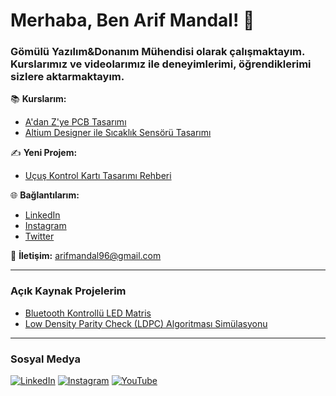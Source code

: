# Merhaba, Ben Arif Mandal! 👋

### Gömülü Yazılım&Donanım Mühendisi olarak çalışmaktayım. Kurslarımız ve videolarımız ile deneyimlerimi, öğrendiklerimi sizlere aktarmaktayım. 
📚 **Kurslarım:** 
- [A'dan Z'ye PCB Tasarımı](https://xbowtie.com/pcb-design)
- [Altium Designer ile Sıcaklık Sensörü Tasarımı](https://xbowtie.com/temperature-sensor-design)

✍️ **Yeni Projem:**
- [Uçuş Kontrol Kartı Tasarımı Rehberi](https://xbowtie.com/flight-controller-guide)

🌐 **Bağlantılarım:**
- [LinkedIn](https://www.linkedin.com/in/arifmandal)
- [Instagram](https://www.instagram.com/arifmandal)
- [Twitter](https://twitter.com/arifmandal)

📧 **İletişim:** arifmandal96@gmail.com

---

### Açık Kaynak Projelerim
- [Bluetooth Kontrollü LED Matris](https://github.com/arifmandal/bluetooth-led-matrix)
- [Low Density Parity Check (LDPC) Algoritması Simülasyonu](https://github.com/arifmandal/ldpc-simulation)

---

### Sosyal Medya
[![LinkedIn](https://img.shields.io/badge/LinkedIn-Arif%20Mandal-blue)](https://www.linkedin.com/in/arifmandal)
[![Instagram](https://img.shields.io/badge/Instagram-ArifMandal-orange)](https://www.instagram.com/arifmandal)
[![YouTube](https://img.shields.io/badge/YouTube-Arif%20Mandal-red)](https://www.youtube.com/channel/ArifMandal)
